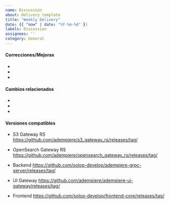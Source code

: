 ```yaml
---
name: Discussion
about: Delivery template
title: "Weekly Delivery"
date: {{ "now" | date: "%Y-%m-%d" }}
labels: Discussion
assignees: ''
category: General
---
```

<!--
    Note: In order to better solve your problem, please refer to the template to provide complete information, accurately describe the problem, and the incomplete information issue will be closed.
-->

#### Correcciones/Mejoras
*
*
*

#### Cambios relacionados
*
*
*

#### Versiones compatibles
* S3 Gateway RS
https://github.com/adempiere/s3_gateway_rs/releases/tag/

* OpenSearch Gateway RS
https://github.com/adempiere/opensearch_gateway_rs/releases/tag/

* Backend
https://github.com/solop-develop/adempiere-grpc-server/releases/tag/

* UI Gateway
https://github.com/adempiere/adempiere-ui-gateway/releases/tag/

* Frontend
https://github.com/solop-develop/frontend-core/releases/tag/
